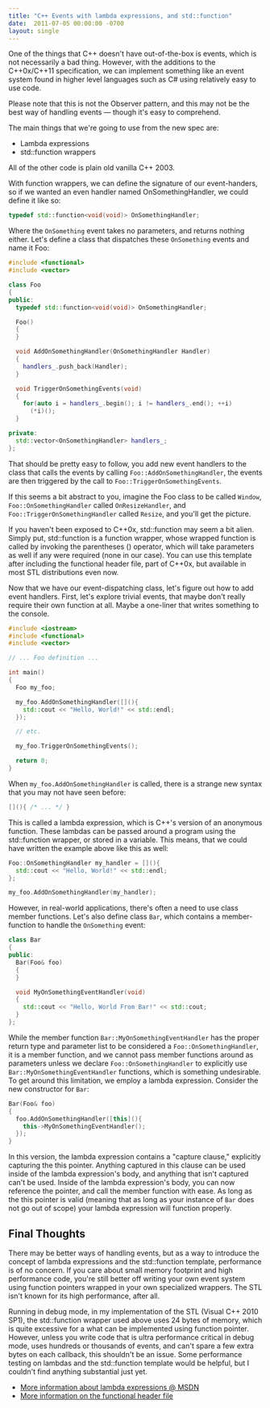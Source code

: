 ```yaml
---
title: "C++ Events with lambda expressions, and std::function"
date:  2011-07-05 00:00:00 -0700
layout: single
---
```


One of the things that C++ doesn't have out-of-the-box is events, which is not necessarily a bad thing. However, with the additions to the C++0x/C++11 specification, we can implement something like an event system found in higher level languages such as C# using relatively easy to use code.

Please note that this is not the Observer pattern, and this may not be the best way of handling events — though it's easy to comprehend.

The main things that we're going to use from the new spec are:

* Lambda expressions
* std::function wrappers

All of the other code is plain old vanilla C++ 2003.

With function wrappers, we can define the signature of our event-handers, so if we wanted an even handler named OnSomethingHandler, we could define it like so:

```c++
typedef std::function<void(void)> OnSomethingHandler;
```

Where the `OnSomething` event takes no parameters, and returns nothing either. Let's define a class that dispatches these `OnSomething` events and name it Foo:

```c++
#include <functional>
#include <vector>

class Foo
{
public:
  typedef std::function<void(void)> OnSomethingHandler;

  Foo()
  {
  }

  void AddOnSomethingHandler(OnSomethingHandler Handler)
  {
    handlers_.push_back(Handler);
  }

  void TriggerOnSomethingEvents(void)
  {
    for(auto i = handlers_.begin(); i != handlers_.end(); ++i)
      (*i)();
  }

private:
  std::vector<OnSomethingHandler> handlers_;
};
```

That should be pretty easy to follow, you add new event handlers to the class that calls the events by calling `Foo::AddOnSomethingHandler`, the events are then triggered by the call to `Foo::TriggerOnSomethingEvents`.

If this seems a bit abstract to you, imagine the Foo class to be called `Window`, `Foo::OnSomethingHandler` called `OnResizeHandler`, and `Foo::TriggerOnSomethingHandler` called `Resize`, and you'll get the picture.

If you haven't been exposed to C++0x, std::function may seem a bit alien. Simply put, std::function is a function wrapper, whose wrapped function is called by invoking the parentheses () operator, which will take parameters as well if any were required (none in our case). You can use this template after including the functional header file, part of C++0x, but available in most STL distributions even now.

Now that we have our event-dispatching class, let's figure out how to add event handlers. First, let's explore trivial events, that maybe don't really require their own function at all. Maybe a one-liner that writes something to the console.

```c++
#include <iostream>
#include <functional>
#include <vector>

// ... Foo definition ...

int main()
{
  Foo my_foo;

  my_foo.AddOnSomethingHandler([](){
    std::cout << "Hello, World!" << std::endl;
  });

  // etc.

  my_foo.TriggerOnSomethingEvents();

  return 0;
}
```

When `my_foo.AddOnSomethingHandler` is called, there is a strange new syntax that you may not have seen before:

```c++
[](){ /* ... */ }
```

This is called a lambda expression, which is C++'s version of an anonymous function. These lambdas can be passed around a program using the std::function wrapper, or stored in a variable. This means, that we could have written the example above like this as well:

```c++
Foo::OnSomethingHandler my_handler = [](){
  std::cout << "Hello, World!" << std::endl;
};

my_foo.AddOnSomethingHandler(my_handler);
```

However, in real-world applications, there's often a need to use class member functions. Let's also define class `Bar`, which contains a member-function to handle the `OnSomething` event:

```c++
class Bar
{
public:
  Bar(Foo& foo)
  {
  }

  void MyOnSomethingEventHandler(void)
  {
    std::cout << "Hello, World From Bar!" << std::cout;
  }
};
```

While the member function `Bar::MyOnSomethingEventHandler` has the proper return type and parameter list to be considered a `Foo::OnSomethingHandler`, it is a member function, and we cannot pass member functions around as parameters unless we declare `Foo::OnSomethingHandler` to explicitly use `Bar::MyOnSomethingEventHandler` functions, which is something undesirable. To get around this limitation, we employ a lambda expression. Consider the new constructor for `Bar`:

```c++
Bar(Foo& foo)
{
  foo.AddOnSomethingHandler([this](){
    this->MyOnSomethingEventHandler();
  });
}
```

In this version, the lambda expression contains a "capture clause," explicitly capturing the this pointer. Anything captured in this clause can be used inside of the lambda expression's body, and anything that isn't captured can't be used. Inside of the lambda expression's body, you can now reference the pointer, and call the member function with ease. As long as the this pointer is valid (meaning that as long as your instance of `Bar` does not go out of scope) your lambda expression will function properly.

## Final Thoughts

There may be better ways of handling events, but as a way to introduce the concept of lambda expressions and the std::function template, performance is of no concern. If you care about small memory footprint and high performance code, you're still better off writing your own event system using function pointers wrapped in your own specialized wrappers. The STL isn't known for its high performance, after all.

Running in debug mode, in my implementation of the STL (Visual C++ 2010 SP1), the std::function wrapper used above uses 24 bytes of memory, which is quite excessive for a what can be implemented using function pointer. However, unless you write code that is ultra performance critical in debug mode, uses hundreds or thousands of events, and can't spare a few extra bytes on each callback, this shouldn't be an issue. Some performance testing on lambdas and the std::function template would be helpful, but I couldn't find anything substantial just yet.

* [More information about lambda expressions @ MSDN](https://web.archive.org/web/20150222043950/http://msdn.microsoft.com/en-us/library/dd293603.aspx)
* [More information on the functional header file](https://web.archive.org/web/20150222043950/http://www.cplusplus.com/reference/std/functional/)
